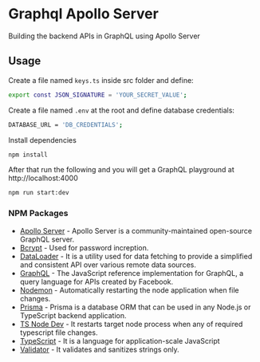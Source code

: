 # Graphql Apollo Server

Building the backend APIs in GraphQL using Apollo Server

## Usage

Create a file named `keys.ts` inside src folder and define:

```sh
export const JSON_SIGNATURE = 'YOUR_SECRET_VALUE';
```

Create a file named `.env` at the root and define database credentials:

```sh
DATABASE_URL = 'DB_CREDENTIALS';
```

Install dependencies

```bash
npm install
```

After that run the following and you will get a GraphQL playground at http://localhost:4000

```bash
npm run start:dev
```

### NPM Packages

- [Apollo Server] - Apollo Server is a community-maintained open-source GraphQL server.
- [Bcrypt] - Used for password increption.
- [DataLoader] - It is a utility used for data fetching to provide a simplified and consistent API over various remote data sources.
- [GraphQL] - The JavaScript reference implementation for GraphQL, a query language for APIs created by Facebook.
- [Nodemon] - Automatically restarting the node application when file changes.
- [Prisma] - Prisma is a database ORM that can be used in any Node.js or TypeScript backend application.
- [TS Node Dev] - It restarts target node process when any of required typescript file changes.
- [TypeScript] - It is a language for application-scale JavaScript
- [Validator] - It validates and sanitizes strings only.

[apollo server]: https://www.npmjs.com/package/apollo-server
[bcrypt]: https://www.npmjs.com/package/bcryptjs
[dataloader]: https://www.npmjs.com/package/dataloader
[graphql]: https://www.npmjs.com/package/graphql
[nodemon]: https://www.npmjs.com/package/nodemon
[prisma]: https://www.npmjs.com/package/prisma
[ts node dev]: https://www.npmjs.com/package/ts-node-dev
[typescript]: https://www.npmjs.com/package/typescript
[validator]: https://www.npmjs.com/package/validator
